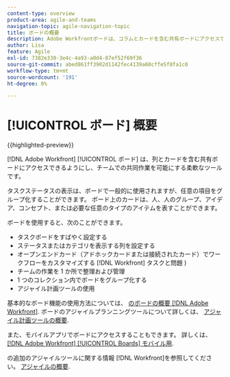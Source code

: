 ```yaml
---
content-type: overview
product-area: agile-and-teams
navigation-topic: agile-navigation-topic
title: ボードの概要
description: Adobe Workfrontボードは、コラムとカードを含む共有ボードにアクセスできるので、チームでのコラボレーションを可能にする柔軟なツールです。
author: Lisa
feature: Agile
exl-id: 7382e338-3e4c-4a93-a0d4-87ef52f69f36
source-git-commit: abed861ff3902d1142fec4139a60cffe5f8fa1c0
workflow-type: tm+mt
source-wordcount: '191'
ht-degree: 0%

---
```


# [!UICONTROL ボード] 概要

{{highlighted-preview}}

[!DNL Adobe Workfront] [!UICONTROL ボード] は、列とカードを含む共有ボードにアクセスできるようにし、チームでの共同作業を可能にする柔軟なツールです。

タスクステータスの表示は、ボードで一般的に使用されますが、任意の項目をグループ化することができます。 ボード上のカードは、人、人のグループ、アイデア、コンセプト、または必要な任意のタイプのアイテムを表すことができます。

ボードを使用すると、次のことができます。

* タスクボードをすばやく設定する
* ステータスまたはカテゴリを表示する列を設定する
* オープンエンドカード（アドホックカードまたは接続されたカード）でワークフローをカスタマイズする [!DNL Workfront] タスクと問題 )
* チームの作業を 1 か所で整理および管理
* <span class="preview">1 つのコレクション内でボードをグループ化する</span>
* アジャイル計画ツールの使用

基本的なボード機能の使用方法については、 [のボードの概要 [!DNL Adobe Workfront]](../agile/get-started-with-boards/get-started-with-boards.md). ボードのアジャイルプランニングツールについて詳しくは、 [アジャイル計画ツールの概要](/help/quicksilver/agile/use-boards-agile-planning-tools/agile-planning-tools-overview.md).

また、モバイルアプリでボードにアクセスすることもできます。 詳しくは、 [[!DNL Adobe Workfront] [!UICONTROL Boards] モバイル用](/help/quicksilver/workfront-basics/mobile-apps/using-the-workfront-mobile-app/mobile-boards.md).

の追加のアジャイルツールに関する情報 [!DNL Workfront]を参照してください。 [アジャイルの概要](../agile/agile-overview.md).

